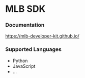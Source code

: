 # MLB SDK

### Documentation
https://mlb-developer-kit.github.io/

### Supported Languages

- Python
- JavaScript
- ...
